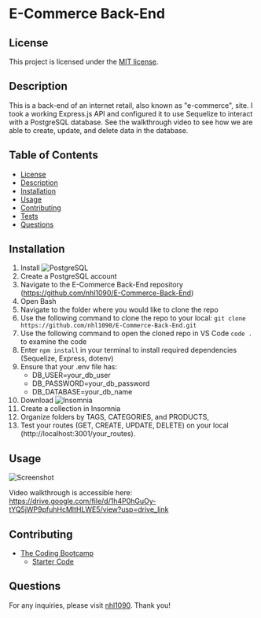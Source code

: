 # E-Commerce Back-End

## License
This project is licensed under the [MIT license](https://opensource.org/license/MIT).


## Description
This is a back-end of an internet retail, also known as "e-commerce", site. I took a working Express.js API and configured it to use Sequelize to interact with a PostgreSQL database. See the walkthrough video to see how we are able to create, update, and delete data in the database.


## Table of Contents
- [License](#license)
- [Description](#description)
- [Installation](#installation)
- [Usage](#usage)
- [Contributing](#contributing)
- [Tests](#tests)
- [Questions](#questions)


## Installation
1. Install ![PostgreSQL](https://www.postgresql.org/download/)
2. Create a PostgreSQL account
3. Navigate to the E-Commerce Back-End repository (https://github.com/nhl1090/E-Commerce-Back-End)
4. Open Bash
5. Navigate to the folder where you would like to clone the repo
6. Use the following command to clone the repo to your local: `git clone https://github.com/nhl1090/E-Commerce-Back-End.git`
7. Use the following command to open the cloned repo in VS Code `code .` to examine the code
8. Enter `npm install` in your terminal to install required dependencies (Sequelize, Express, dotenv)
9. Ensure that your .env file has:
    - DB_USER=your_db_user
    - DB_PASSWORD=your_db_password
    - DB_DATABASE=your_db_name
10. Download ![Insomnia](https://insomnia.rest/download)
11. Create a collection in Insomnia
12. Organize folders by TAGS, CATEGORIES, and PRODUCTS,
13. Test your routes (GET, CREATE, UPDATE, DELETE) on your local (http://localhost:3001/your_routes).


## Usage
![Screenshot](./images/Screenshot.png)

Video walkthrough is accessible here:
https://drive.google.com/file/d/1h4P0hGuOy-tYQ5jWP9pfuhHcMltHLWE5/view?usp=drive_link


## Contributing
- [The Coding Bootcamp](https://github.com/coding-boot-camp)
    - [Starter Code](https://github.com/coding-boot-camp/bookish-sniffle)


## Questions
For any inquiries, please visit [nhl1090](https://github.com/nhl1090). Thank you!